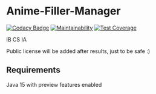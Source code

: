 # Anime-Filler-Manager

[![Codacy Badge](https://app.codacy.com/project/badge/Grade/e43cf0251bdf4f49aae15f7e82808a01)](https://www.codacy.com/gh/koolskateguy89/Anime-Filler-Manager/dashboard?utm_source=github.com&amp;utm_medium=referral&amp;utm_content=koolskateguy89/Anime-Filler-Manager&amp;utm_campaign=Badge_Grade)
[![Maintainability](https://api.codeclimate.com/v1/badges/a99a88d28ad37a79dbf6/maintainability)](https://codeclimate.com/github/codeclimate/codeclimate/maintainability)
[![Test Coverage](https://api.codeclimate.com/v1/badges/a99a88d28ad37a79dbf6/test_coverage)](https://codeclimate.com/github/codeclimate/codeclimate/test_coverage)

IB CS IA

Public license will be added after results, just to be safe :)

## Requirements

Java 15 with preview features enabled
